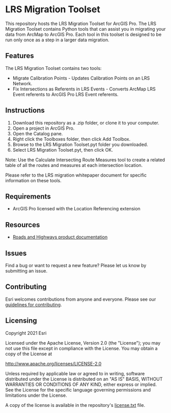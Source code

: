 # LRS Migration Toolset

This repository hosts the LRS Migration Toolset for ArcGIS Pro. The LRS Migration Toolset contains Python tools that can assist you in migrating your data from ArcMap to ArcGIS Pro. Each tool in this toolset is designed to be run only once as a step in a larger data migration.

## Features

The LRS Migration Toolset contains two tools:
* Migrate Calibration Points - Updates Calibration Points on an LRS Network.
* Fix Intersections as Referents in LRS Events - Converts ArcMap LRS Event referents to ArcGIS Pro LRS Event referents.

## Instructions

1. Download this repository as a .zip folder, or clone it to your computer.
2. Open a project in ArcGIS Pro.
3. Open the Catalog pane.
4. Right click the Toolboxes folder, then click Add Toolbox.
5. Browse to the LRS Migration Toolset.pyt folder you downloaded.
6. Select LRS Migration Toolset.pyt, then click OK.

Note: Use the Calculate Intersecting Route Measures tool to create a related table of all the routes and measures at each intersection location.

Please refer to the LRS migration whitepaper document for specific information on these tools.

## Requirements

* ArcGIS Pro licensed with the Location Referencing extension

## Resources

* [Roads and Highways product documentation](https://pro.arcgis.com/en/pro-app/latest/help/production/roads-highways/)

## Issues

Find a bug or want to request a new feature?  Please let us know by submitting an issue.

## Contributing

Esri welcomes contributions from anyone and everyone. Please see our [guidelines for contributing](https://github.com/esri/contributing).

## Licensing
Copyright 2021 Esri

Licensed under the Apache License, Version 2.0 (the "License");
you may not use this file except in compliance with the License.
You may obtain a copy of the License at

   http://www.apache.org/licenses/LICENSE-2.0

Unless required by applicable law or agreed to in writing, software
distributed under the License is distributed on an "AS IS" BASIS,
WITHOUT WARRANTIES OR CONDITIONS OF ANY KIND, either express or implied.
See the License for the specific language governing permissions and
limitations under the License.

A copy of the license is available in the repository's [license.txt]( https://raw.github.com/Esri/quickstart-map-js/master/license.txt) file.

